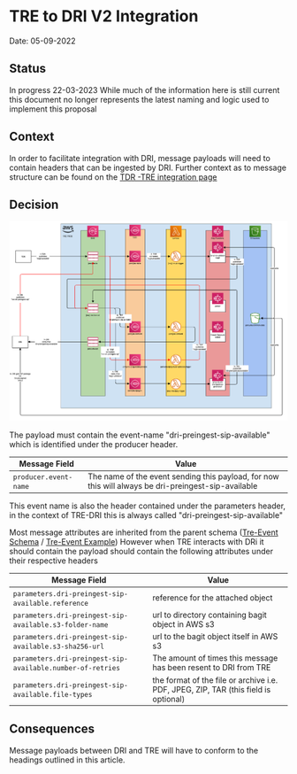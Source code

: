 # TRE to DRI V2 Integration

Date: 05-09-2022

## Status

In progress 22-03-2023 While much of the information here is still current this document no longer represents the latest naming and logic used to implement this proposal

## Context

In order to facilitate integration with DRI, message payloads will need to contain headers that can be ingested by DRI. Further context as to message structure can be found 
on the [TDR -TRE integration page](https://github.com/nationalarchives/da-transform-dev-documentation/blob/master/architecture-decision-records/003-New-TDR-TRE-integration.md#tdr-to-tre-new-bagit-event)

## Decision

![pic1](./images/TDR-TRE%20v2-DRI%20-%20integration.png)

The payload must contain the event-name "dri-preingest-sip-available" which is identified under the producer header. 

| Message Field         | Value                                                                                               |
|-----------------------|-----------------------------------------------------------------------------------------------------|
| `producer.event-name` | The name of the event sending this payload, for now this will always be dri-preingest-sip-available |

This event name is also the header contained under the parameters header, in the context of TRE-DRI this is always called "dri-preingest-sip-available"

Most message attributes are inherited from the parent schema ([Tre-Event Schema](https://github.com/nationalarchives/da-transform-schemas/blob/main/tre_schemas/tre-event.json)
/ [Tre-Event Example]()) However when TRE interacts with DRi it should contain the payload should contain the following attributes under their respective headers

| Message Field                                              | Value                                                                                |
|------------------------------------------------------------|--------------------------------------------------------------------------------------|
| `parameters.dri-preingest-sip-available.reference`         | reference for the attached object                                                    |
| `parameters.dri-preingest-sip-available.s3-folder-name`    | url to directory containing bagit object in AWS s3                                   |
| `parameters.dri-preingest-sip-available.s3-sha256-url`     | url to the bagit object itself in AWS s3                                             |
| `parameters.dri-preingest-sip-available.number-of-retries` | The amount of times this message has been resent to DRI from TRE                     |
| `parameters.dri-preingest-sip-available.file-types`        | the format of the file or archive i.e. PDF, JPEG, ZIP, TAR  (this field is optional) |

## Consequences

Message payloads between DRI and TRE will have to conform to the headings outlined in this article.
